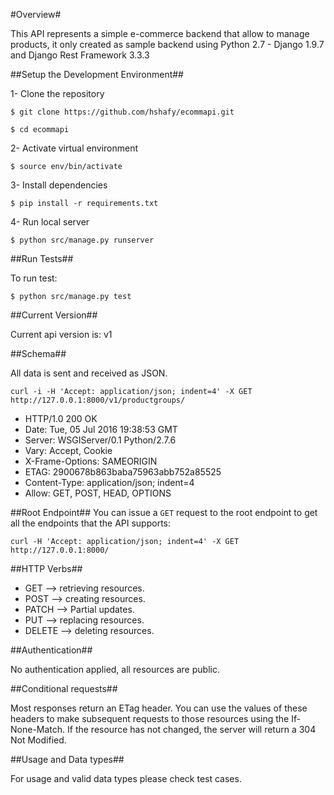 #Overview#

This API represents a simple e-commerce backend that allow to
manage products, it only created as sample backend using Python 2.7 - Django 1.9.7 and Django Rest Framework 3.3.3

##Setup the Development Environment##

1- Clone the repository

`$ git clone https://github.com/hshafy/ecommapi.git`

`$ cd ecommapi`

2- Activate virtual environment

`$ source env/bin/activate`

3- Install dependencies

`$ pip install -r requirements.txt`

4- Run local server

`$ python src/manage.py runserver`

##Run Tests##

To run test:

`$ python src/manage.py test`

##Current Version##

Current api version is: v1

##Schema##

All data is sent and received as JSON.

`curl -i -H 'Accept: application/json; indent=4' -X GET http://127.0.0.1:8000/v1/productgroups/`

* HTTP/1.0 200 OK
* Date: Tue, 05 Jul 2016 19:38:53 GMT
* Server: WSGIServer/0.1 Python/2.7.6
* Vary: Accept, Cookie
* X-Frame-Options: SAMEORIGIN
* ETAG: 2900678b863baba75963abb752a85525
* Content-Type: application/json; indent=4
* Allow: GET, POST, HEAD, OPTIONS


##Root Endpoint##
You can issue a `GET` request to the root endpoint to get all the endpoints that the API supports:

`curl -H 'Accept: application/json; indent=4' -X GET http://127.0.0.1:8000/`

##HTTP Verbs##

* GET    --> retrieving resources.
* POST   --> creating resources.
* PATCH  --> Partial updates.
* PUT    --> replacing resources.
* DELETE --> deleting resources.

##Authentication##

No authentication applied, all resources are public.

##Conditional requests##

Most responses return an ETag header. You can use the values of these headers to make subsequent requests to those resources using the If-None-Match. If the resource has not changed, the server will return a 304 Not Modified.

##Usage and Data types##

For usage and valid data types please check test cases.
